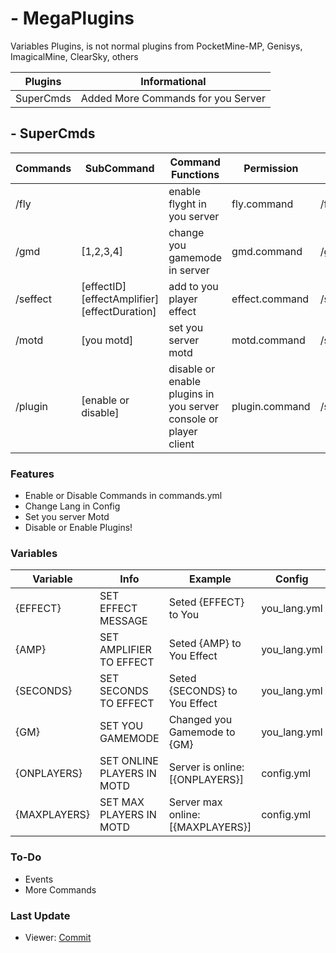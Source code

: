 # - MegaPlugins
Variables Plugins, is not normal plugins from PocketMine-MP, Genisys, ImagicalMine, ClearSky, others

| Plugins | Informational |
| ---- | ------ |
| SuperCmds | Added More Commands for you Server |


## - SuperCmds
| Commands | SubCommand | Command Functions | Permission | Aliases |
| -------- | -------- | ----------------| ----------- | ------- |
| /fly | <not found> | enable flyght in you server | fly.command | /flyght |
| /gmd | [1,2,3,4] | change you gamemode in server | gmd.command | /gmode | 
| /seffect | [effectID] [effectAmplifier] [effectDuration] | add to you player effect | effect.command | /seffecter | 
| /motd | [you motd] | set you server motd | motd.command | /smotd |
| /plugin | [enable or disable] | disable or enable plugins in you server console or player client | plugin.command | /splg |

### Features
- Enable or Disable Commands in commands.yml
- Change Lang in Config
- Set you server Motd
- Disable or Enable Plugins!

### Variables
| Variable | Info | Example | Config |
| ------- | ---- | ------ | ----- |
| {EFFECT} | SET EFFECT MESSAGE | Seted {EFFECT} to You | you_lang.yml |
| {AMP} | SET AMPLIFIER TO EFFECT | Seted {AMP} to You Effect | you_lang.yml |
| {SECONDS} | SET SECONDS TO EFFECT | Seted {SECONDS} to You Effect | you_lang.yml |
| {GM} | SET YOU GAMEMODE | Changed you Gamemode to {GM} | you_lang.yml |
| {ONPLAYERS} | SET ONLINE PLAYERS IN MOTD | Server is online: [{ONPLAYERS}] | config.yml |
| {MAXPLAYERS} | SET MAX PLAYERS IN MOTD | Server max online: [{MAXPLAYERS}] | config.yml |

### To-Do
- Events
- More Commands

### Last Update
- Viewer: [Commit](https://github.com/RedstoneAlmeida/MegaPlugins/commit/8b162d70cb29c9e0d4a899002ec728bfa18d2d5c)
